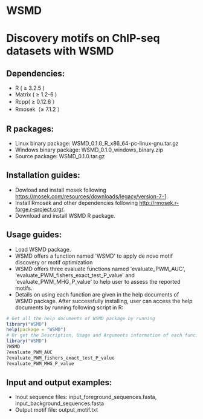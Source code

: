 # WSMD
Discovery motifs on ChIP-seq datasets with WSMD
=================================================

Dependencies:
-------
  * R ( ≥ 3.2.5 )
  * Matrix ( ≥ 1.2-6 )
  * Rcpp( ≥ 0.12.6 ）
  * Rmosek（≥ 7.1.2 ）

R packages:
-------------------------
  * Linux binary package: WSMD_0.1.0_R_x86_64-pc-linux-gnu.tar.gz
  * Windows binary package: WSMD_0.1.0_windows_binary.zip
  * Source package: WSMD_0.1.0.tar.gz
  
Installation guides:
-------------------------
  * Dowload and install mosek following https://mosek.com/resources/downloads/legacy/version-7-1.
  * Install Rmosek and other dependencies following http://rmosek.r-forge.r-project.org/.
  * Download and install WSMD R package.
    
Usage guides:
-------------------------
  * Load WSMD package.
  * WSMD offers a function named 'WSMD' to apply de novo motif discovery or motif optimization
  * WSMD offers three evaluate functions named 'evaluate_PWM_AUC', 'evaluate_PWM_fishers_exact_test_P_value' and 'evaluate_PWM_MHG_P_value' to help user to assess the reported motifs.
  * Details on using each function are given in the help documents of WSMD package. After successfully installing, user can access the help documents by running following script in R:

```r
# Get all the help documents of WSMD package by running
library("WSMD")
help(package = "WSMD")
# Or get the Description, Usage and Arguments information of each funciton directly by running
library("WSMD")
?WSMD
?evaluate_PWM_AUC
?evaluate_PWM_fishers_exact_test_P_value
?evaluate_PWM_MHG_P_value
```
 
Input and output examples:
-------------------------
  * Inout sequence files: input_foreground_sequences.fasta, input_background_sequences.fasta
  * Output motif file: output_motif.txt

